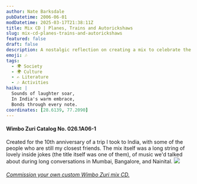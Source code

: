 ```yaml
---
author: Nate Barksdale
pubDatetime: 2006-06-01
modDatetime: 2025-03-17T21:38:11Z
title: Mix CD | Planes, Trains and Autorickshaws
slug: mix-cd-planes-trains-and-autorickshaws
featured: false
draft: false
description: A nostalgic reflection on creating a mix to celebrate the friendships and memories made during a trip to India, filled with inside jokes and cherished music.
emoji: 🎶
tags:
  - 🌍 Society
  - 🌍 Culture
  - ✍️ Literature
  - 🎶 Activities
haiku: |
  Sounds of laughter soar,  
  In India's warm embrace,  
  Bonds through every note.
coordinates: [28.6139, 77.2090]
---
```


#### Wimbo Zuri Catalog No. 026.1A06-1

Created for the 10th anniversary of a trip I took to India, with some of the people who are still my closest friends. The mix itself was a long string of lovely inside jokes (the title itself was one of them), of music we'd talked about during long conversations in Mumbai, Bangalore, and Nainital. [![](@assets/images/planestrains_530.jpg)](@assets/images/planestrains_530.jpg)

###### [Commission your own custom Wimbo Zuri mix CD.](https://www.natebarksdale.com/?p=342)
